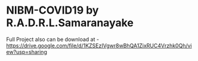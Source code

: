 # NIBM-COVID19 by R.A.D.R.L.Samaranayake

Full Project also can be download at - https://drive.google.com/file/d/1KZSEzIVgwr8wBhQA1ZixRUC4Vrzhk0Qh/view?usp=sharing
